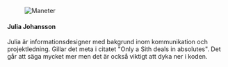 





<div class="author-byline">
<figure class="figure left">
<img src="image/byline.jpg" alt="Maneter">
</figure>

<h4>Julia Johansson</h4>
<p>Julia är informationsdesigner med bakgrund inom kommunikation och projektledning. Gillar det meta i citatet "Only a Sith deals in absolutes". Det går att säga mycket mer men det är också viktigt att dyka ner i koden.</p>
</div>







<!--
<a href="https://www.gravatar.com/avatar/02f8a1876759ad09f215055ff17cc318.jpg"><img src="https://www.gravatar.com/avatar/02f8a1876759ad09f215055ff17cc318.jpg?r=pg&amp;d=wavatar&amp;s=80" alt="Mikael Roos"></a>

[FIGURE src=image/byline.jpg alt="Maneter"] -->



<!-- <div class="author-byline">
<figure class="figure left">
<a href="https://www.gravatar.com/avatar/02f8a1876759ad09f215055ff17cc318.jpg"><img src="https://www.gravatar.com/avatar/02f8a1876759ad09f215055ff17cc318.jpg?r=pg&amp;d=wavatar&amp;s=80" alt="Mikael Roos"></a>
<figcaption>

<p>Mikael Roos</p>

</figcaption>
</figure>

<p><a href="https://plus.google.com/101196514892086552893" rel="author"><strong>Mikael Roos</strong></a> undervisar vid Blekinge Tekniska Högskola och skriver om webbprogrammering, webbutveckling och utmaningen med att undervisa på distans och campus. Mikael driver ett företag inom webbprogrammering och på kvällarna utvecklar han sina projekt inom öppen källkod.</p>
</div> -->
